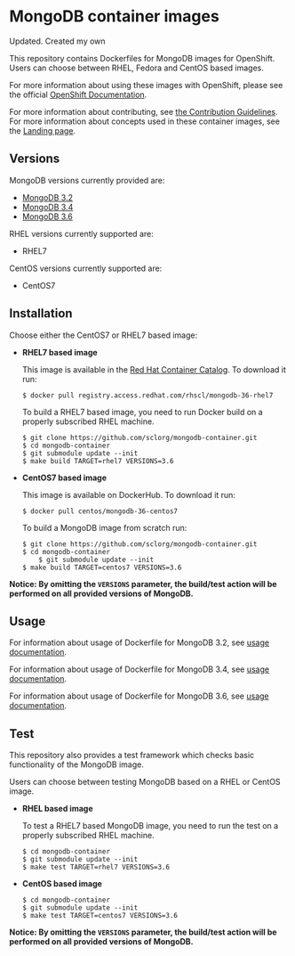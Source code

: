 MongoDB container images
=====================

Updated. Created my own

This repository contains Dockerfiles for MongoDB images for OpenShift.
Users can choose between RHEL, Fedora and CentOS based images.

For more information about using these images with OpenShift, please see the
official [OpenShift Documentation](https://docs.okd.io/latest/using_images/db_images/mongodb.html).

For more information about contributing, see
[the Contribution Guidelines](https://github.com/sclorg/welcome/blob/master/contribution.md).
For more information about concepts used in these container images, see the
[Landing page](https://github.com/sclorg/welcome).


Versions
---------------------------------
MongoDB versions currently provided are:
* [MongoDB 3.2](3.2)
* [MongoDB 3.4](3.4)
* [MongoDB 3.6](latest)

RHEL versions currently supported are:
* RHEL7

CentOS versions currently supported are:
* CentOS7


Installation
---------------------------------
Choose either the CentOS7 or RHEL7 based image:

*  **RHEL7 based image**

    This image is available in the [Red Hat Container Catalog](https://access.redhat.com/containers#/registry.access.redhat.com/rhscl/mongodb-36-rhel7). To download it run:

    ```
    $ docker pull registry.access.redhat.com/rhscl/mongodb-36-rhel7
    ```

    To build a RHEL7 based image, you need to run Docker build on a properly
    subscribed RHEL machine.

    ```
    $ git clone https://github.com/sclorg/mongodb-container.git
    $ cd mongodb-container
    $ git submodule update --init
    $ make build TARGET=rhel7 VERSIONS=3.6
    ```

*  **CentOS7 based image**

    This image is available on DockerHub. To download it run:

    ```
    $ docker pull centos/mongodb-36-centos7
    ```

    To build a MongoDB image from scratch run:

    ```
    $ git clone https://github.com/sclorg/mongodb-container.git
    $ cd mongodb-container
        $ git submodule update --init
    $ make build TARGET=centos7 VERSIONS=3.6
    ```

**Notice: By omitting the `VERSIONS` parameter, the build/test action will be
performed on all provided versions of MongoDB.**


Usage
---------------------------------

For information about usage of Dockerfile for MongoDB 3.2,
see [usage documentation](3.2/).

For information about usage of Dockerfile for MongoDB 3.4,
see [usage documentation](3.4/).

For information about usage of Dockerfile for MongoDB 3.6,
see [usage documentation](latest/).

Test
---------------------------------

This repository also provides a test framework which checks basic
functionality of the MongoDB image.

Users can choose between testing MongoDB based on a RHEL or CentOS image.

*  **RHEL based image**

    To test a RHEL7 based MongoDB image, you need to run the test on a properly
    subscribed RHEL machine.

    ```
    $ cd mongodb-container
    $ git submodule update --init
    $ make test TARGET=rhel7 VERSIONS=3.6
    ```

*  **CentOS based image**

    ```
    $ cd mongodb-container
    $ git submodule update --init
    $ make test TARGET=centos7 VERSIONS=3.6
    ```

**Notice: By omitting the `VERSIONS` parameter, the build/test action will be
performed on all provided versions of MongoDB.**
